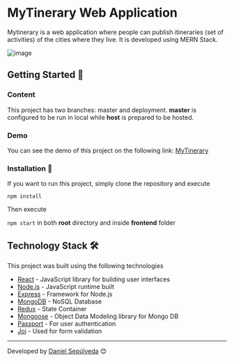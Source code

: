 # MyTinerary Web Application

Mytinerary is a web application where people can publish itineraries (set of activities) of the cities where they live. It is developed using MERN Stack.


![image](frontend/public/assets/mytinerary.gif)

## Getting Started 🚀

### Content

This project has two branches: master and deployment. **master** is configured to be run in local while **host** is prepared to be hosted.

### Demo

You can see the demo of this project on the following link: [MyTinerary](https://mytinerary-dansep.herokuapp.com/)

### Installation 🔧

If you want to run this project, simply clone the repository and execute

```npm install```

Then execute

``` npm start ```
in both **root** directory and inside **frontend** folder

## Technology Stack 🛠️

This project was built using the following technologies

* [React](https://reactjs.org/) - JavaScript library for building user interfaces
* [Node.js](https://nodejs.org/en/) - JavaScript runtime built
* [Express](https://expressjs.com/) - Framework for Node.js
* [MongoDB](https://www.mongodb.com/) - NoSQL Database
* [Redux](https://react-redux.js.org/) - State Container
* [Mongoose](https://mongoosejs.com/) - Object Data Modeling library for Mongo DB
* [Passport](http://www.passportjs.org/) - For user authentication
* [Joi](https://www.npmjs.com/package/joi) - Used for form validation

---
Developed by [Daniel Sepúlveda](https://github.com/DanSepulveda/) 😊

